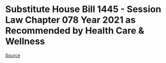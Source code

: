 # Substitute House Bill 1445 - Session Law Chapter 078 Year 2021 as Recommended by Health Care & Wellness

[Source](http://lawfilesext.leg.wa.gov/biennium/2021-22/Xml/Bills/Session%20Laws/House/1445-S.SL.xml)